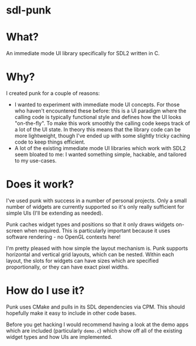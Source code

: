 # sdl-punk

# What?
An immediate mode UI library specifically for SDL2 written in C.

# Why?
I created punk for a couple of reasons:
* I wanted to experiment with immediate mode UI concepts. For those who haven't encountered these before: this is a UI paradigm where the calling code is typically functional style and defines how the UI looks "on-the-fly". To make this work smoothly the calling code keeps track of a lot of the UI state. In theory this means that the library code can be more lightweight, though I've ended up with some slightly tricky caching code to keep things efficient.
* A lot of the existing immediate mode UI libraries which work with SDL2 seem bloated to me: I wanted something simple, hackable, and tailored to my use-cases.

# Does it work?
I've used punk with success in a number of personal projects. Only a small number of widgets are currently supported so it's only really sufficient for simple UIs (I'll be extending as needed).

Punk caches widget types and positions so that it only draws widgets on-screen when required. This is particularly important because it uses software rendering - no OpenGL contexts here!

I'm pretty pleased with how simple the layout mechanism is. Punk supports horizontal and vertical grid layouts, which can be nested. Within each layout, the slots for widgets can have sizes which are specified proportionally, or they can have exact pixel widths.

# How do I use it?
Punk uses CMake and pulls in its SDL dependencies via CPM. This should hopefully make it easy to include in other code bases.

Before you get hacking I would recommend having a look at the demo apps which are included (particularly `demo.c`) which show off all of the existing widget types and how UIs are implemented.

